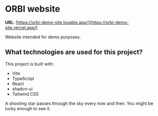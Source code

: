 # ORBI website

**URL**: [https://orbi-demo-site.lovable.app/](https://orbi-demo-site.vercel.app/)

Website intended for demo purposes.

## What technologies are used for this project?

This project is built with:

- Vite
- TypeScript
- React
- shadcn-ui
- Tailwind CSS

 A shooting star passes through the sky every now and then. You might be lucky enough to see it.

